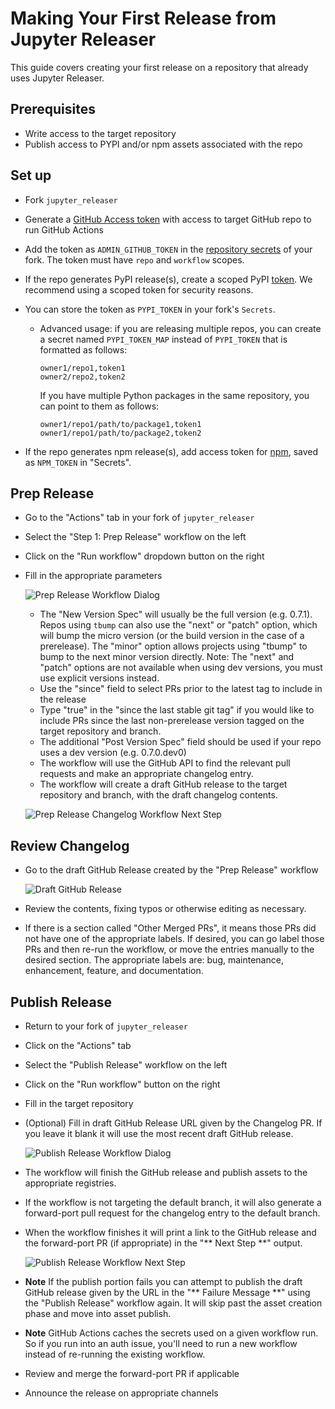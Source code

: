 # Making Your First Release from Jupyter Releaser

This guide covers creating your first release on a repository that
already uses Jupyter Releaser.

## Prerequisites

- Write access to the target repository
- Publish access to PYPI and/or npm assets associated with the repo

## Set up

- Fork `jupyter_releaser`
- Generate a [GitHub Access token](https://docs.github.com/en/github/authenticating-to-github/creating-a-personal-access-token) with access to target GitHub repo to run GitHub Actions
- Add the token as `ADMIN_GITHUB_TOKEN` in the [repository secrets](https://docs.github.com/en/actions/reference/encrypted-secrets#creating-encrypted-secrets-for-a-repository) of your fork. The token must have `repo` and `workflow` scopes.
- If the repo generates PyPI release(s), create a scoped PyPI [token](https://packaging.python.org/guides/publishing-package-distribution-releases-using-github-actions-ci-cd-workflows/#saving-credentials-on-github). We recommend using a scoped token for security reasons.
- You can store the token as `PYPI_TOKEN` in your fork's `Secrets`.

  - Advanced usage: if you are releasing multiple repos, you can create a secret named `PYPI_TOKEN_MAP` instead of `PYPI_TOKEN` that is formatted as follows:

    ```text
    owner1/repo1,token1
    owner2/repo2,token2
    ```

    If you have multiple Python packages in the same repository, you can point to them as follows:

    ```text
    owner1/repo1/path/to/package1,token1
    owner1/repo1/path/to/package2,token2
    ```

- If the repo generates npm release(s), add access token for [npm](https://docs.npmjs.com/creating-and-viewing-access-tokens), saved as `NPM_TOKEN` in "Secrets".

## Prep Release

- Go to the "Actions" tab in your fork of `jupyter_releaser`
- Select the "Step 1: Prep Release" workflow on the left
- Click on the "Run workflow" dropdown button on the right
- Fill in the appropriate parameters

  ![Prep Release Workflow Dialog](../images/prep_release.png)

  - The "New Version Spec" will usually be the full version (e.g. 0.7.1). Repos using `tbump` can also use the "next" or "patch"
    option, which will bump the micro version (or the build version in the case of a prerelease). The "minor" option allows projects using "tbump" to bump
    to the next minor version directly. Note: The "next" and "patch" options
    are not available when using dev versions, you must use explicit versions
    instead.
  - Use the "since" field to select PRs prior to the latest tag to include in the release
  - Type "true" in the "since the last stable git tag" if you would like to include PRs since the last non-prerelease version tagged on the target repository and branch.
  - The additional "Post Version Spec" field should be used if your repo uses a dev version (e.g. 0.7.0.dev0)
  - The workflow will use the GitHub API to find the relevant pull requests and make an appropriate changelog entry.
  - The workflow will create a draft GitHub release to the target
    repository and branch, with the draft changelog contents.

  ![Prep Release Changelog Workflow Next Step](../images/prep_release_next_step.png)

## Review Changelog

- Go to the draft GitHub Release created by the "Prep Release" workflow

  ![Draft GitHub Release](../images/draft_github_release.png)

- Review the contents, fixing typos or otherwise editing as necessary.
- If there is a section called "Other Merged PRs", it means those PRs did not have one of the appropriate labels. If desired, you can go label those PRs and then re-run the workflow, or move the entries manually to the desired section. The appropriate labels are: bug, maintenance, enhancement, feature, and documentation.

## Publish Release

- Return to your fork of `jupyter_releaser`
- Click on the "Actions" tab
- Select the "Publish Release" workflow on the left
- Click on the "Run workflow" button on the right
- Fill in the target repository
- (Optional) Fill in draft GitHub Release URL given by the Changelog PR.
  If you leave it blank it will use the most recent draft GitHub release.

  ![Publish Release Workflow Dialog](../images/publish_release.png)

- The workflow will finish the GitHub release and publish assets to the appropriate registries.
- If the workflow is not targeting the default branch, it will also generate a forward-port pull request for the changelog entry to the default branch.
- When the workflow finishes it will print a link to the GitHub release and the forward-port PR (if appropriate) in the "\*\* Next Step \*\*" output.

  ![Publish Release Workflow Next Step](../images/publish_release_next_step.png)

- **Note** If the publish portion fails you can attempt to publish the draft GitHub release given by the URL in the "\*\* Failure Message \*\*" using the "Publish Release" workflow again. It will skip past the asset creation phase
  and move into asset publish.
- **Note** GitHub Actions caches the secrets used on a given workflow run. So if you run into an auth issue, you'll
  need to run a new workflow instead of re-running the existing workflow.
- Review and merge the forward-port PR if applicable
- Announce the release on appropriate channels
